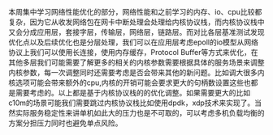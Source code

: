本周集中学习网络性能优化的部分，网络性能和之前学习的内存、io、cpu比较都复杂，因为它从收发网络包在网卡中断处理会处理给内核协议栈，而内核协议栈中又会分成应用层，套接字层，传输层，网络层，链路层。而对比各层基准测试发现优化点以及后续优化也是分层处理，我们可以在应用层考虑epoll的io模型从网络协议上我们可以使用长连接，使用内存缓存，Protocol Buffer等方式来优化，在其他多层我们可能需要了解更多的相关的内核参数需要根据具体的服务场景来调整内核参数，每一次调整同时还需要考虑是否会带来其他的新问题。比如调大很多内核选项可能会带来额外的cpu,内核的开销可能会要求更大的句柄数设置这些也都是需要考虑的。以上都是基于内核协议栈的的优化调整。如果需要更大的比如c10m的场景可能我们需要跳过内核协议栈比如使用dpdk，xdp技术来实现了。当然实际服务稳定性来讲单机如此大的压力也是不可取的，可以考虑多机负载均衡的方案分担压力同时也避免单点风险。
